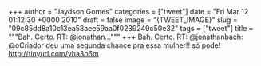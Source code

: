 
+++
author = "Jaydson Gomes"
categories = ["tweet"]
date = "Fri Mar 12 01:12:30 +0000 2010"
draft = false
image = "{TWEET_IMAGE}"
slug = "09c85dd8a10c13ea58aee59aa0f0239249c50e32"
tags = ["tweet"]
title = """Bah. Certo. RT: @jonathan..."""
+++
Bah. Certo. RT: @jonathanbach: @oCriador deu uma segunda chance pra essa mulher!! só pode! http://tinyurl.com/yha3o6m
